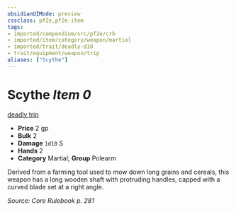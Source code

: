 ```yaml
---
obsidianUIMode: preview
cssclass: pf2e,pf2e-item
tags:
- imported/compendium/src/pf2e/crb
- imported/item/category/weapon/martial
- imported/trait/deadly-d10
- trait/equipment/weapon/trip
aliases: ["Scythe"]
---
```

# Scythe *Item 0*  
[deadly <d10>](deadly.md)  [trip](rules/traits/trip.md)  

- **Price** 2 gp
- **Bulk** 2
- **Damage** `1d10` S
- **Hands** 2
- **Category** Martial; **Group** Polearm 

Derived from a farming tool used to mow down long grains and cereals, this weapon has a long wooden shaft with protruding handles, capped with a curved blade set at a right angle.

*Source: Core Rulebook p. 281*